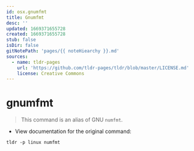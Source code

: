 ```yaml
---
id: osx.gnumfmt
title: Gnumfmt
desc: ''
updated: 1669371655728
created: 1669371655728
stub: false
isDir: false
gitNotePath: 'pages/{{ noteHiearchy }}.md'
sources:
  - name: tldr-pages
    url: 'https://github.com/tldr-pages/tldr/blob/master/LICENSE.md'
    license: Creative Commons
---
```

# gnumfmt

> This command is an alias of GNU `numfmt`.

- View documentation for the original command:

`tldr -p linux numfmt`

